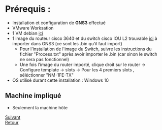 # **Prérequis** :

- Installation et configuration de **GNS3** effectué
- VMware Worksation
- 1 VM debian [ici](https://www.linuxvmimages.com/images/debian-10/) 
- 1 image du routeur cisco 3640 et du switch cisco IOU L2 trouvable [ici](https://drive.google.com/drive/folders/102jxZ9ECpe6ZFtXYdK_81iEVuuFoGOGR) à  importer dans GNS3 (ce sont les .bin qu'il faut import)
  - Pour l'installation de l'image du Switch, suivre les instructions du fichier "Process.txt" après avoir importer le .bin (car sinon le switch ne sera pas fonctionnel)
  - Une fois l'image du router importé, clique droit sur le router -> Configure template -> slots -> Pour les 4 premiers slots , séléctionner "NM-1FE-TX"
 - OS utilisé durant cette installation : Windows 10
## Machine impliqué
- Seulement la machine hôte

[Suivant](/Documentation/Installation.md)  
[Retour](/README.md)
